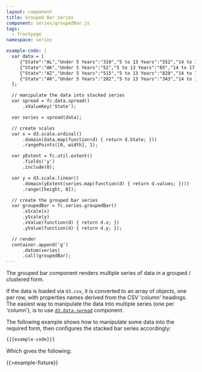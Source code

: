 ```yaml
---
layout: component
title: Grouped Bar Series
component: series/groupedBar.js
tags:
  - frontpage
namespace: series

example-code: |
  var data = [
     {"State":"AL","Under 5 Years":"310","5 to 13 Years":"552","14 to 17 Years":"259","18 to 24 Years":"450","25 to 44 Years":"1215","45 to 64 Years":"641"},
     {"State":"AK","Under 5 Years":"52","5 to 13 Years":"85","14 to 17 Years":"42","18 to 24 Years":"74","25 to 44 Years":"183","45 to 64 Years":"50"},
     {"State":"AZ","Under 5 Years":"515","5 to 13 Years":"828","14 to 17 Years":"362","18 to 24 Years":"601","25 to 44 Years":"1804","45 to 64 Years":"1523"},
     {"State":"AR","Under 5 Years":"202","5 to 13 Years":"343","14 to 17 Years":"157","18 to 24 Years":"264","25 to 44 Years":"754","45 to 64 Years":"727"}
  ];

  // manipulate the data into stacked series
  var spread = fc.data.spread()
      .xValueKey('State');

  var series = spread(data);

  // create scales
  var x = d3.scale.ordinal()
      .domain(data.map(function(d) { return d.State; }))
      .rangePoints([0, width], 1);

  var yExtent = fc.util.extent()
      .fields('y')
      .include(0);

  var y = d3.scale.linear()
      .domain(yExtent(series.map(function(d) { return d.values; })))
      .range([height, 0]);

  // create the grouped bar series
  var groupedBar = fc.series.groupedBar()
      .xScale(x)
      .yScale(y)
      .xValue(function(d) { return d.x; })
      .yValue(function(d) { return d.y; });

  // render
  container.append('g')
      .datum(series)
      .call(groupedBar);
---
```


The grouped bar component renders multiple series of data in a grouped / clustered form.

If the data is loaded via `d3.csv`, it is converted to an array of objects, one per row, with properties names derived from the CSV 'column' headings. The easiest way to manipulate the data into multiple series (one per 'column'), is to use [`d3.data.spread`](/components/data/spread.html) component.

The following example shows how to manipulate some data into the required form, then configures the stacked bar series accordingly:

```js
{{{example-code}}}
```

Which gives the following:

{{>example-fixture}}
